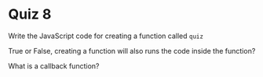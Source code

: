 # Quiz 8

Write the JavaScript code for creating a function called `quiz`

True or False, creating a function will also runs the code inside the function?

What is a callback function?
